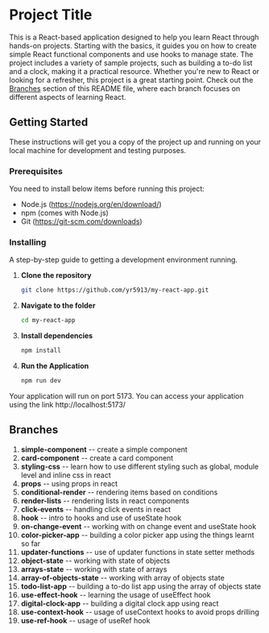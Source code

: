 # Project Title

This is a React-based application designed to help you learn React through hands-on projects. Starting with the basics, it guides you on how to create simple React functional components and use hooks to manage state. The project includes a variety of sample projects, such as building a to-do list and a clock, making it a practical resource. Whether you're new to React or looking for a refresher, this project is a great starting point. Check out the [Branches](#branches) section of this README file, where each branch focuses on different aspects of learning React.

## Getting Started

These instructions will get you a copy of the project up and running on your local machine for development and testing purposes.

### Prerequisites

You need to install below items before running this project:

- Node.js (https://nodejs.org/en/download/)
- npm (comes with Node.js)
- Git (https://git-scm.com/downloads)

### Installing

A step-by-step guide to getting a development environment running.

1. **Clone the repository**
    ```bash
    git clone https://github.com/yr5913/my-react-app.git

2. **Navigate to the folder**
    ```bash
    cd my-react-app
3. **Install dependencies**
     ```bash
    npm install
3. **Run the Application**
     ```bash
     npm run dev

Your application will run on port 5173.
You can access your application using the link http://localhost:5173/

## Branches
1. **simple-component** -- create a simple component
2. **card-component** -- create a card component
3. **styling-css** -- learn how to use different styling such as global, module level and inline css in react
4. **props** -- using props in react
5. **conditional-render** -- rendering items based on conditions
6. **render-lists** -- rendering lists in react components
7. **click-events** -- handling click events in react
8. **hook** -- intro to hooks and use of useState hook
9. **on-change-event** -- working with on change event and useState hook
10. **color-picker-app** -- building a color picker app using the things learnt so far
11. **updater-functions** -- use of updater functions in state setter methods
12. **object-state** -- working with state of objects
13. **arrays-state** -- working with state of arrays
14. **array-of-objects-state** -- working with array of objects state
15. **todo-list-app** -- building a to-do list app using the array of objects state
16. **use-effect-hook** -- learning the usage of useEffect hook
17. **digital-clock-app** -- building a digital clock app using react
18. **use-context-hook** -- usage of useContext hooks to avoid props drilling
19. **use-ref-hook** -- usage of useRef hook
